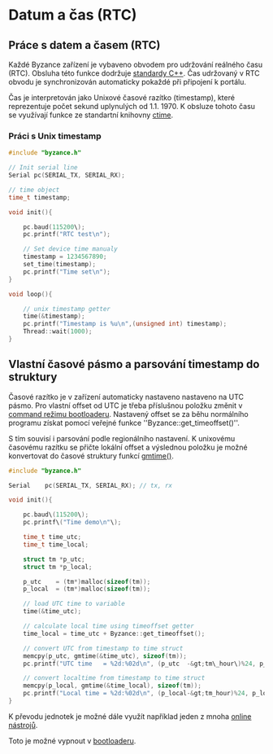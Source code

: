 # Datum a čas \(RTC\)

## Práce s datem a časem \(RTC\)

Každé Byzance zařízení je vybaveno obvodem pro udržování reálného času \(RTC\). Obsluha této funkce dodržuje [standardy C++](http://www.cplusplus.com/reference/ctime/time/). Čas udržovaný v RTC obvodu je synchronizován automaticky pokaždé při připojení k portálu.

Čas je interpretován jako Unixové časové razítko \(timestamp\), které reprezentuje počet sekund uplynulých od 1.1. 1970. K obsluze tohoto času se využívají funkce ze standartní knihovny [ctime](http://www.cplusplus.com/reference/ctime/).

### Práci s Unix timestamp

```cpp
#include "byzance.h"

// Init serial line
Serial pc(SERIAL_TX, SERIAL_RX);

// time object
time_t timestamp;

void init(){

    pc.baud(115200\);
    pc.printf("RTC test\n");

    // Set device time manualy
    timestamp = 1234567890;    
    set_time(timestamp);    
    pc.printf("Time set\n");
}

void loop(){

    // unix timestamp getter
    time(&timestamp);    
    pc.printf("Timestamp is %u\n",(unsigned int) timestamp);    
    Thread::wait(1000);
}
```

## Vlastní časové pásmo a parsování timestamp do struktury

Časové razítko je v zařízení automaticky nastaveno nastaveno na UTC pásmo. Pro vlastní offset od UTC je třeba příslušnou položku změnit v [command režimu bootloaderu](../architektura-fw/bootloader/command-mod.md). Nastavený offset se za běhu normálního programu získat pomocí veřejné funkce ''Byzance::get\_timeoffset\(\)''.

S tím souvisí i parsování podle regionálního nastavení. K unixovému časovému razítku se přičte lokální offset a výslednou položku je možné konvertovat do časové struktury funkcí [gmtime\(\)](http://www.cplusplus.com/reference/ctime/gmtime/).

```cpp
#include "byzance.h"

Serial    pc(SERIAL_TX, SERIAL_RX); // tx, rx

void init(){

    pc.baud\(115200\);
    pc.printf\("Time demo\n"\);

    time_t time_utc;
    time_t time_local;

    struct tm *p_utc;
    struct tm *p_local;

    p_utc    = (tm*)malloc(sizeof(tm));
    p_local  = (tm*)malloc(sizeof(tm));

    // load UTC time to variable    
    time(&time_utc);

    // calculate local time using timeoffset getter    
    time_local = time_utc + Byzance::get_timeoffset();

    // convert UTC from timestamp to time struct    
    memcpy(p_utc, gmtime(&time_utc), sizeof(tm));    
    pc.printf("UTC time   = %2d:%02d\n", (p_utc  -&gt;tm\_hour\)%24, p_utc  -&gt;tm_min);

    // convert localtime from timestamp to time struct    
    memcpy(p_local, gmtime(&time_local), sizeof(tm));    
    pc.printf("Local time = %2d:%02d\n", (p_local-&gt;tm_hour)%24, p_local-&gt;tm_min\);
}
```

K převodu jednotek je možné dále využít například jeden z mnoha [online nástrojů](http://www.onlineconversion.com/unix_time.htm).

Toto je možné vypnout v [bootloaderu](../architektura-fw/bootloader/).

